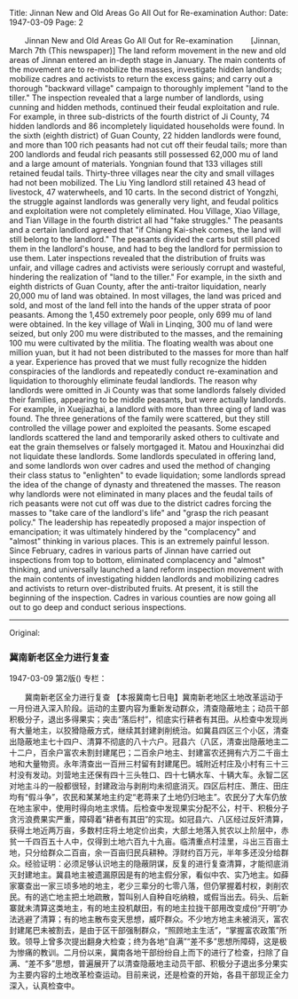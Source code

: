 Title: Jinnan New and Old Areas Go All Out for Re-examination
Author:
Date: 1947-03-09
Page: 2

　　Jinnan New and Old Areas Go All Out for Re-examination
　　[Jinnan, March 7th (This newspaper)] The land reform movement in the new and old areas of Jinnan entered an in-depth stage in January. The main contents of the movement are to re-mobilize the masses, investigate hidden landlords; mobilize cadres and activists to return the excess gains; and carry out a thorough "backward village" campaign to thoroughly implement "land to the tiller." The inspection revealed that a large number of landlords, using cunning and hidden methods, continued their feudal exploitation and rule. For example, in three sub-districts of the fourth district of Ji County, 74 hidden landlords and 86 incompletely liquidated households were found. In the sixth (eighth district) of Guan County, 22 hidden landlords were found, and more than 100 rich peasants had not cut off their feudal tails; more than 200 landlords and feudal rich peasants still possessed 62,000 mu of land and a large amount of materials. Yongnian found that 133 villages still retained feudal tails. Thirty-three villages near the city and small villages had not been mobilized. The Liu Ying landlord still retained 43 head of livestock, 47 waterwheels, and 10 carts. In the second district of Yongzhi, the struggle against landlords was generally very light, and feudal politics and exploitation were not completely eliminated. Hou Village, Xiao Village, and Tian Village in the fourth district all had "fake struggles." The peasants and a certain landlord agreed that "if Chiang Kai-shek comes, the land will still belong to the landlord." The peasants divided the carts but still placed them in the landlord's house, and had to beg the landlord for permission to use them. Later inspections revealed that the distribution of fruits was unfair, and village cadres and activists were seriously corrupt and wasteful, hindering the realization of "land to the tiller." For example, in the sixth and eighth districts of Guan County, after the anti-traitor liquidation, nearly 20,000 mu of land was obtained. In most villages, the land was priced and sold, and most of the land fell into the hands of the upper strata of poor peasants. Among the 1,450 extremely poor people, only 699 mu of land were obtained. In the key village of Wali in Linqing, 300 mu of land were seized, but only 200 mu were distributed to the masses, and the remaining 100 mu were cultivated by the militia. The floating wealth was about one million yuan, but it had not been distributed to the masses for more than half a year. Experience has proved that we must fully recognize the hidden conspiracies of the landlords and repeatedly conduct re-examination and liquidation to thoroughly eliminate feudal landlords. The reason why landlords were omitted in Ji County was that some landlords falsely divided their families, appearing to be middle peasants, but were actually landlords. For example, in Xuejiazhai, a landlord with more than three qing of land was found. The three generations of the family were scattered, but they still controlled the village power and exploited the peasants. Some escaped landlords scattered the land and temporarily asked others to cultivate and eat the grain themselves or falsely mortgaged it. Matou and Houxinzhai did not liquidate these landlords. Some landlords speculated in offering land, and some landlords won over cadres and used the method of changing their class status to "enlighten" to evade liquidation; some landlords spread the idea of ​​the change of dynasty and threatened the masses. The reason why landlords were not eliminated in many places and the feudal tails of rich peasants were not cut off was due to the district cadres forcing the masses to "take care of the landlord's life" and "grasp the rich peasant policy." The leadership has repeatedly proposed a major inspection of emancipation; it was ultimately hindered by the "complacency" and "almost" thinking in various places. This is an extremely painful lesson. Since February, cadres in various parts of Jinnan have carried out inspections from top to bottom, eliminated complacency and "almost" thinking, and universally launched a land reform inspection movement with the main contents of investigating hidden landlords and mobilizing cadres and activists to return over-distributed fruits. At present, it is still the beginning of the inspection. Cadres in various counties are now going all out to go deep and conduct serious inspections.



<hr /> 

Original: 


### 冀南新老区全力进行复查

1947-03-09
第2版()
专栏：

　　冀南新老区全力进行复查
    【本报冀南七日电】冀南新老地区土地改革运动于一月份进入深入阶段。运动的主要内容为重新发动群众，清查隐蔽地主；动员干部积极分子，退出多得果实；突击“落后村”，彻底实行耕者有其田。从检查中发现尚有大量地主，以狡猾隐蔽方式，继续其封建剥削统治。如冀县四区三个小区，清查出隐蔽地主七十四户、清算不彻底的八十六户。冠县六（八区，清查出隐蔽地主二十二户，百余户富农未割封建尾巴；二百余户地主、封建富农还拥有六万二千亩土地和大量物资。永年清查出一百卅三村留有封建尾巴。城附近村庄及小村有三十三村没有发动。刘营地主还保有四十三头牲口、四十七辆水车、十辆大车。永智二区对地主斗的一般都很轻，封建政治与剥削均未彻底消灭。四区后村庄、萧庄、田庄均有“假斗争”，农民和某某地主约定“老蒋来了土地仍归地主”。农民分了大车仍放在地主家中，使用时得向地主求情。后检查中发现果实分配不公，村干、积极分子贪污浪费果实严重，障碍着“耕者有其田”的实现。如冠县六、八区经过反奸清算，获得土地近两万亩，多数村庄将土地定价出卖，大部土地落入贫农以上阶层中，赤贫一千四百五十人中，仅得到土地六百九十九亩。临清重点村洼里，斗出三百亩土地，只分给群众二百亩，余一百亩归民兵耕种。浮财约百万元，半年多还没分给群众。经验证明：必须足够认识地主的隐蔽阴谋，反复的进行复查清算，才能彻底消灭封建地主。冀县地主被遗漏原因是有的地主假分家，看似中农、实乃地主。如薛家寨查出一家三顷多地的地主，老少三辈分的七零八落，但仍掌握着村权，剥削农民。有的逃亡地主把土地疏散，暂叫别人自种自吃纳粮，或假当出去。码头、后新寨就未清算这类地主，有的地主投机献田，有的地主拉拢干部用改变成份“开明”办法逃避了清算；有的地主散布变天思想，威吓群众。不少地方地主未被消灭，富农封建尾巴未被割去，是由于区干部强制群众，“照顾地主生活”，“掌握富农政策”所致。领导上曾多次提出翻身大检查；终为各地“自满”“差不多”思想所障碍，这是极为惨痛的教训。二月份以来，冀南各地干部纷纷自上而下的进行了检查，扫除了自满、“差不多”思想，普遍展开了以清查隐蔽地主动员干部、积极分子退出多分果实为主要内容的土地改革检查运动。目前来说，还是检查的开始，各县干部现正全力深入，认真检查中。
